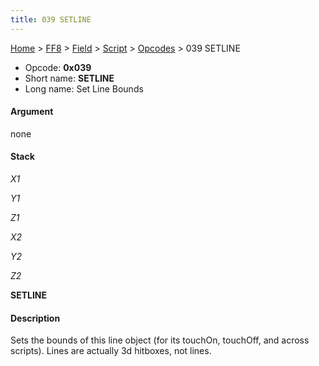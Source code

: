 ```yaml
---
title: 039 SETLINE
---
```


[Home](/ff7-flat-wiki/Main%20Page.md) > [FF8](/ff7-flat-wiki/FF8.md) > [Field](/ff7-flat-wiki/FF8/Field.md) > [Script](/ff7-flat-wiki/FF8/Field/Script.md) > [Opcodes](/ff7-flat-wiki/FF8/Field/Script/Opcodes.md) > 039 SETLINE

-   Opcode: **0x039**
-   Short name: **SETLINE**
-   Long name: Set Line Bounds

#### Argument

none

#### Stack

  
*X1*

*Y1*

*Z1*

*X2*

*Y2*

*Z2*

**SETLINE**

#### Description

Sets the bounds of this line object (for its touchOn, touchOff, and
across scripts). Lines are actually 3d hitboxes, not lines.
